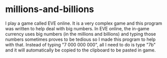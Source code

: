 # millions-and-billions
I play a game called EVE online. It is a very complex game and this program was written to help deal with big numbers. In EVE online, the in-game currency uses big numbers (in the millions and billions) and typing those numbers sometimes proves to be tedious so I made this program to help with that. Instead of typing "7 000 000 000", all I need to do is type "7b" and it will automatically be copied to the clipboard to be pasted in game.
